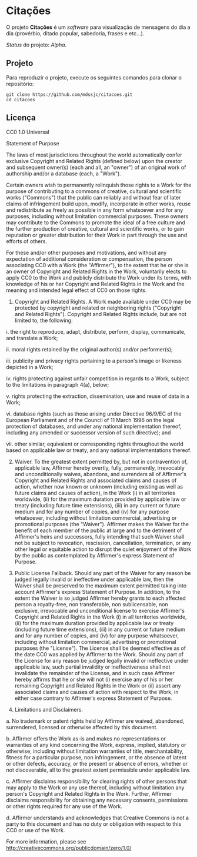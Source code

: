 # Citações

O projeto **Citações** é um _software_ para visualização de mensagens do dia a dia
(provérbio, ditado popular, sabedoria, frases e etc...).

_Status_ do projeto: _Alpha_.

## Projeto

Para reproduzir o projeto, execute os seguintes comandos para clonar o
repositório:

    git clone https://github.com/mdssjc/citacoes.git
    cd citacoes

## Licença

CC0 1.0 Universal

Statement of Purpose

The laws of most jurisdictions throughout the world automatically confer
exclusive Copyright and Related Rights (defined below) upon the creator and
subsequent owner(s) (each and all, an "owner") of an original work of
authorship and/or a database (each, a "Work").

Certain owners wish to permanently relinquish those rights to a Work for the
purpose of contributing to a commons of creative, cultural and scientific
works ("Commons") that the public can reliably and without fear of later
claims of infringement build upon, modify, incorporate in other works, reuse
and redistribute as freely as possible in any form whatsoever and for any
purposes, including without limitation commercial purposes. These owners may
contribute to the Commons to promote the ideal of a free culture and the
further production of creative, cultural and scientific works, or to gain
reputation or greater distribution for their Work in part through the use and
efforts of others.

For these and/or other purposes and motivations, and without any expectation
of additional consideration or compensation, the person associating CC0 with a
Work (the "Affirmer"), to the extent that he or she is an owner of Copyright
and Related Rights in the Work, voluntarily elects to apply CC0 to the Work
and publicly distribute the Work under its terms, with knowledge of his or her
Copyright and Related Rights in the Work and the meaning and intended legal
effect of CC0 on those rights.

1. Copyright and Related Rights. A Work made available under CC0 may be
protected by copyright and related or neighboring rights ("Copyright and
Related Rights"). Copyright and Related Rights include, but are not limited
to, the following:

i. the right to reproduce, adapt, distribute, perform, display, communicate,
and translate a Work;

ii. moral rights retained by the original author(s) and/or performer(s);

iii. publicity and privacy rights pertaining to a person's image or likeness
depicted in a Work;

iv. rights protecting against unfair competition in regards to a Work,
subject to the limitations in paragraph 4(a), below;

v. rights protecting the extraction, dissemination, use and reuse of data in
a Work;

vi. database rights (such as those arising under Directive 96/9/EC of the
European Parliament and of the Council of 11 March 1996 on the legal
protection of databases, and under any national implementation thereof,
including any amended or successor version of such directive); and

vii. other similar, equivalent or corresponding rights throughout the world
based on applicable law or treaty, and any national implementations thereof.

2. Waiver. To the greatest extent permitted by, but not in contravention of,
applicable law, Affirmer hereby overtly, fully, permanently, irrevocably and
unconditionally waives, abandons, and surrenders all of Affirmer's Copyright
and Related Rights and associated claims and causes of action, whether now
known or unknown (including existing as well as future claims and causes of
action), in the Work (i) in all territories worldwide, (ii) for the maximum
duration provided by applicable law or treaty (including future time
extensions), (iii) in any current or future medium and for any number of
copies, and (iv) for any purpose whatsoever, including without limitation
commercial, advertising or promotional purposes (the "Waiver"). Affirmer makes
the Waiver for the benefit of each member of the public at large and to the
detriment of Affirmer's heirs and successors, fully intending that such Waiver
shall not be subject to revocation, rescission, cancellation, termination, or
any other legal or equitable action to disrupt the quiet enjoyment of the Work
by the public as contemplated by Affirmer's express Statement of Purpose.

3. Public License Fallback. Should any part of the Waiver for any reason be
judged legally invalid or ineffective under applicable law, then the Waiver
shall be preserved to the maximum extent permitted taking into account
Affirmer's express Statement of Purpose. In addition, to the extent the Waiver
is so judged Affirmer hereby grants to each affected person a royalty-free,
non transferable, non sublicensable, non exclusive, irrevocable and
unconditional license to exercise Affirmer's Copyright and Related Rights in
the Work (i) in all territories worldwide, (ii) for the maximum duration
provided by applicable law or treaty (including future time extensions), (iii)
in any current or future medium and for any number of copies, and (iv) for any
purpose whatsoever, including without limitation commercial, advertising or
promotional purposes (the "License"). The License shall be deemed effective as
of the date CC0 was applied by Affirmer to the Work. Should any part of the
License for any reason be judged legally invalid or ineffective under
applicable law, such partial invalidity or ineffectiveness shall not
invalidate the remainder of the License, and in such case Affirmer hereby
affirms that he or she will not (i) exercise any of his or her remaining
Copyright and Related Rights in the Work or (ii) assert any associated claims
and causes of action with respect to the Work, in either case contrary to
Affirmer's express Statement of Purpose.

4. Limitations and Disclaimers.

a. No trademark or patent rights held by Affirmer are waived, abandoned,
surrendered, licensed or otherwise affected by this document.

b. Affirmer offers the Work as-is and makes no representations or warranties
of any kind concerning the Work, express, implied, statutory or otherwise,
including without limitation warranties of title, merchantability, fitness
for a particular purpose, non infringement, or the absence of latent or
other defects, accuracy, or the present or absence of errors, whether or not
discoverable, all to the greatest extent permissible under applicable law.

c. Affirmer disclaims responsibility for clearing rights of other persons
that may apply to the Work or any use thereof, including without limitation
any person's Copyright and Related Rights in the Work. Further, Affirmer
disclaims responsibility for obtaining any necessary consents, permissions
or other rights required for any use of the Work.

d. Affirmer understands and acknowledges that Creative Commons is not a
party to this document and has no duty or obligation with respect to this
CC0 or use of the Work.

For more information, please see
<http://creativecommons.org/publicdomain/zero/1.0/>
